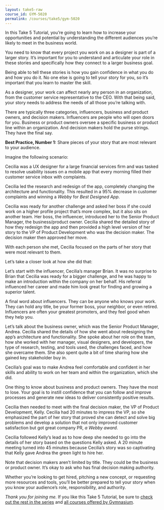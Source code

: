 ```yaml
---
layout: take5-raw
course_id: GYM-5020
permalink: /courses/take5/gym-5020
---
```


In this Take 5 Tutorial, you’re going to learn how to increase your opportunities and potential by understanding the different audiences you’re likely to meet in the business world.

You need to know that every project you work on as a designer is part of a larger story. It’s important for you to understand and articulate your role in these stories and specifically how they connect to a larger business goal.

Being able to tell these stories is how you gain confidence in what you do and how you do it. No one else is going to tell your story for you, so it’s important that you learn to master the skill.

As a designer, your work can affect nearly any person in an organization, from the customer service representative to the CEO. With that being said, your story needs to address the needs of all those you’re talking with.

There are typically three categories, influencers, business and product owners, and decision makers. Influencers are people who will open doors for you. Business or product owners oversee a specific business or product line within an organization. And decision makers hold the purse strings. They have the final say.

**Best Practice, Number 1:** Share pieces of your story that are most relevant to your audience.

Imagine the following scenario:

Cecilia was a UX designer for a large financial services firm and was tasked to resolve usability issues on a mobile app that every morning filled their customer service inbox with complaints.

Cecilia led the research and redesign of the app, completely changing the architecture and functionality. This resulted in a 95% decrease in customer complaints and winning a <cite>Webby</cite> for *Best Designed App*.

Cecilia was ready for another challenge and asked her boss if she could work on a higher profile project that’s more complex, but it also sits on another team. Her boss, the influencer, introduced her to the Senior Product Manager, the business/product owner. Cecilia shared the detailed story of how they redesign the app and then provided a high level version of her story to the VP of Product Development who was the decision maker. The decision maker then approved her move.

With each person she met, Cecilia focused on the parts of her story that were most relevant to them.

Let’s take a closer look at how she did that:

Let’s start with the influencer, Cecilia’s manager Brian. It was no surprise to Brian that Cecilia was ready for a bigger challenge, and he was happy to make an introduction within the company on her behalf. His referral influenced her career and made him look great for finding and growing a superior talent.

A final word about influencers. They can be anyone who knows your work. They can hold any title, be your former boss, your neighbor, or even retired. Influencers are often your greatest promoters, and they feel good when they help you.

Let’s talk about the business owner, which was the Senior Product Manager, Andrea. Cecilia shared the details of how she went about redesigning the app’s architecture and functionality. She spoke about her role on the team, how she worked with her manager, visual designers, and developers, the type of research, testing, and tools used, the challenges faced, and how she overcame them. She also spent quite a bit of time sharing how she gained key stakeholder buy in.

Cecilia’s goal was to make Andrea feel comfortable and confident in her skills and ability to work on her team and within the organization, which she did.

One thing to know about business and product owners. They have the most to lose. Your goal is to instill confidence that you can follow and improve processes and generate new ideas to deliver consistently positive results.

Cecilia then needed to meet with the final decision maker, the VP of Product Development, Kelly. Cecilia had 20 minutes to impress the VP, so she emphasized the part of her story that proved she can detect and solve big problems and develop a solution that not only improved customer satisfaction but got great company PR, *a <cite>Webby</cite> award*.

Cecilia followed Kelly’s lead as to how deep she needed to go into the details of her story based on the questions Kelly asked. A 20 minute meeting turned into 45 minutes because Cecilia’s story was so captivating that Kelly gave Andrea the green light to hire her.

Note that decision makers aren’t limited by title. They could be the business or product owner. It’s okay to ask who has final decision making authority.

Whether you’re looking to get hired, pitching a new concept, or requesting more resources and tools, you’ll be better prepared to tell your story when you know your audience’s role, responsibility, and authority.

*Thank you for joining me.* If you like this Take 5 Tutorial, be sure to [check out the rest in the series][1] and [all courses offered by Gymnasium][2].

[1]: https://thegymnasium.com/courses/take5
[2]: https://thegymnasium.com/courses
